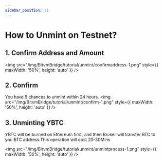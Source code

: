 ```yaml
---
sidebar_position: 51
---
```


# How to Unmint on Testnet?


## 1. Confirm Address and Amount

<img src="/img/BitvmBridge/tutorial/unmint/confirmaddress-1.png" style={{ maxWidth: '50%', height: 'auto' }}  />

## 2. Confirm

You have 5 chances to unmint within 24 hours.
<img src="/img/BitvmBridge/tutorial/unmint/confirm-1.png" style={{ maxWidth: '50%', height: 'auto' }}  />

## 3. Unminting YBTC
YBTC will be burned on Ethereum first, and then Broker will transfer BTC to you BTC address.This operation will cost 20-30Mins

<img src="/img/BitvmBridge/tutorial/unmint/unmintprocess-1.png" style={{ maxWidth: '50%', height: 'auto' }}  />
